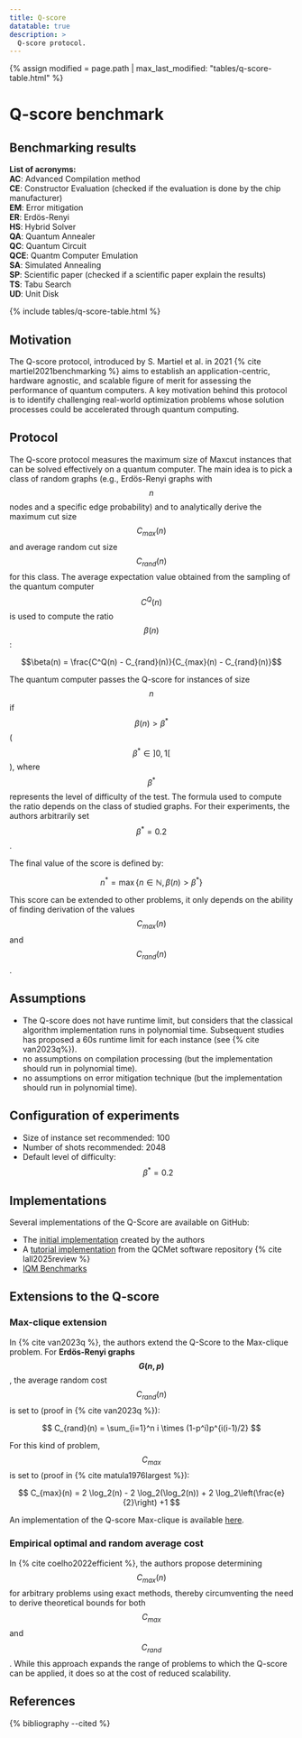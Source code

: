 ```yaml
---
title: Q-score
datatable: true
description: >
  Q-score protocol.
---
```

{% assign modified = page.path | max_last_modified: "tables/q-score-table.html" %}


# Q-score benchmark

## Benchmarking results

**List of acronyms:**  
**AC**: Advanced Compilation method  
**CE**: Constructor Evaluation (checked if the evaluation is done by the chip manufacturer)  
**EM**: Error mitigation  
**ER**: Erdös-Renyi  
**HS**: Hybrid Solver  
**QA**: Quantum Annealer  
**QC**: Quantum Circuit  
**QCE**: Quantm Computer Emulation  
**SA**: Simulated Annealing  
**SP**: Scientific paper (checked if a scientific paper explain the results)  
**TS**: Tabu Search  
**UD**: Unit Disk  

<!-- Avoid issue with citations -->
<!-- {% cite martiel2021benchmarking %} -->
{% include tables/q-score-table.html %}
<script type="text/javascript">
    $(document).ready(function() {
      $('.q-score-table').DataTable(
        {
          "pageLength": 10,
          "drawCallback": function(settings){ 
            MathJax.Hub.Queue(["Typeset", MathJax.Hub]); 
          }
        } 
      );
    });
</script>

## Motivation

The Q-score protocol, introduced by S. Martiel et al. in 2021 {% cite martiel2021benchmarking %} aims to establish an application-centric, hardware agnostic, and scalable figure of merit for assessing the performance of quantum computers. A key motivation behind this protocol is to identify challenging real-world optimization problems whose solution processes could be accelerated through quantum computing.

## Protocol

The Q-score protocol measures the maximum size of Maxcut instances that can be solved effectively on a quantum computer. The main idea is to pick a class of random graphs (e.g., Erdös-Renyi graphs with $$n$$ nodes and a specific edge probability) and to analytically derive the maximum cut size $$ C_{max}(n) $$ and average random cut size $$ C_{rand}(n) $$ for this class. The average expectation value obtained from the sampling of the quantum computer $$ C^Q(n) $$ is used to compute the ratio $$\beta(n)$$:

$$\beta(n) = \frac{C^Q(n) - C_{rand}(n)}{C_{max}(n) - C_{rand}(n)}$$

The quantum computer passes the Q-score for instances of size $$n$$ if $$\beta(n) > \beta^*$$ ($$\beta^* \in ]0,1[ $$), where $$\beta^*$$ represents the level of difficulty of the test. The formula used to compute the ratio depends on the class of studied graphs. For their experiments, the authors arbitrarily set $$\beta^*=0.2$$.  

The final value of the score is defined by:

$$n^* = \max \{ n \in \mathbb{N}, \beta(n) > \beta^* \}$$

This score can be extended to other problems, it only depends on the ability of finding derivation of the values $$ C_{max}(n) $$ and $$ C_{rand}(n) $$.

## Assumptions

* The Q-score does not have runtime limit, but considers that the classical algorithm implementation runs in polynomial time. Subsequent studies has proposed a 60s runtime limit for each instance (see {% cite van2023q%}).
* no assumptions on compilation processing (but the implementation should run in polynomial time).
* no assumptions on error mitigation technique (but the implementation should run in polynomial time).

## Configuration of experiments

* Size of instance set recommended: 100
* Number of shots recommended: 2048
* Default level of difficulty: $$\beta^* = 0.2$$

## Implementations

Several implementations of the Q-Score are available on GitHub:
* The <a href="https://github.com/myQLM/qscore" target="_blank">initial implementation</a> created by the authors
* A <a href="https://gitlab.npl.co.uk/qc-metrics-and-benchmarks/qcmet" target="_blank">tutorial implementation</a> from the QCMet software repository {% cite lall2025review %}
* <a href="https://github.com/iqm-finland/iqm-benchmarks/tree/main" target="_blank">IQM Benchmarks</a>

## Extensions to the Q-score

### Max-clique extension
In {% cite van2023q %}, the authors extend the Q-Score to the Max-clique problem. For **Erdös-Renyi graphs $$G(n, p)$$**, the average random cost $$C_{rand}(n)$$ is set to (proof in {% cite van2023q %}):  

$$ C_{rand}(n) = \sum_{i=1}^n i \times (1-p^i)p^{i(i-1)/2} $$

For this kind of problem, $$C_{max}$$ is set to (proof in {% cite matula1976largest %}):  

$$ C_{max}(n) = 2 \log_2(n) - 2 \log_2(\log_2(n)) + 2 \log_2\left(\frac{e}{2}\right) +1 $$  

An implementation of the Q-score Max-clique is available <a href="https://github.com/TNO-Quantum/qscore" target="_blank">here</a>.

### Empirical optimal and random average cost

In {% cite coelho2022efficient %}, the authors propose determining $$C_{max}(n)$$ for arbitrary problems using exact methods, thereby circumventing the need to derive theoretical bounds for both $$C_{max}$$ and $$C_{rand}$$. While this approach expands the range of problems to which the Q-score can be applied, it does so at the cost of reduced scalability.

## References
{% bibliography --cited %}
